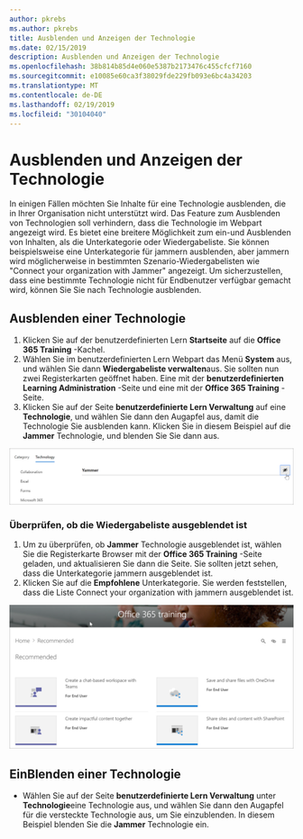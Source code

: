 ```yaml
---
author: pkrebs
ms.author: pkrebs
title: Ausblenden und Anzeigen der Technologie
ms.date: 02/15/2019
description: Ausblenden und Anzeigen der Technologie
ms.openlocfilehash: 38b814b85d4e060e5387b2173476c455cfcf7160
ms.sourcegitcommit: e10085e60ca3f38029fde229fb093e6bc4a34203
ms.translationtype: MT
ms.contentlocale: de-DE
ms.lasthandoff: 02/19/2019
ms.locfileid: "30104040"
---
```

# <a name="hide-and-show-technology"></a>Ausblenden und Anzeigen der Technologie

In einigen Fällen möchten Sie Inhalte für eine Technologie ausblenden, die in Ihrer Organisation nicht unterstützt wird. Das Feature zum Ausblenden von Technologien soll verhindern, dass die Technologie im Webpart angezeigt wird. Es bietet eine breitere Möglichkeit zum ein-und Ausblenden von Inhalten, als die Unterkategorie oder Wiedergabeliste. Sie können beispielsweise eine Unterkategorie für jammern ausblenden, aber jammern wird möglicherweise in bestimmten Szenario-Wiedergabelisten wie "Connect your organization with Jammer" angezeigt. Um sicherzustellen, dass eine bestimmte Technologie nicht für Endbenutzer verfügbar gemacht wird, können Sie Sie nach Technologie ausblenden. 

## <a name="hide-a-technology"></a>Ausblenden einer Technologie

1. Klicken Sie auf der benutzerdefinierten Lern **Startseite** auf die **Office 365 Training** -Kachel.
2. Wählen Sie im benutzerdefinierten Lern Webpart das Menü **System** aus, und wählen Sie dann **Wiedergabeliste verwalten**aus. Sie sollten nun zwei Registerkarten geöffnet haben. Eine mit der **benutzerdefinierten Learning Administration** -Seite und eine mit der **Office 365 Training** -Seite. 
3. Klicken Sie auf der Seite **benutzerdefinierte Lern Verwaltung** auf eine **Technologie**, und wählen Sie dann den Augapfel aus, damit die Technologie Sie ausblenden kann. Klicken Sie in diesem Beispiel auf die **Jammer** Technologie, und blenden Sie Sie dann aus.  

![CG-hidetech. png](media/cg-hidetech.png)

### <a name="verify-the-playlist-is-hidden"></a>Überprüfen, ob die Wiedergabeliste ausgeblendet ist
1. Um zu überprüfen, ob **Jammer** Technologie ausgeblendet ist, wählen Sie die Registerkarte Browser mit der **Office 365 Training** -Seite geladen, und aktualisieren Sie dann die Seite. Sie sollten jetzt sehen, dass die Unterkategorie jammern ausgeblendet ist. 
2. Klicken Sie auf die **Empfohlene** Unterkategorie. Sie werden feststellen, dass die Liste Connect your organization with jammern ausgeblendet ist. 

![CG-hidetechrefresh. png](media/cg-hidetechrefresh.png)

## <a name="unhide-a-technology"></a>EinBlenden einer Technologie

- Wählen Sie auf der Seite **benutzerdefinierte Lern Verwaltung** unter **Technologie**eine Technologie aus, und wählen Sie dann den Augapfel für die versteckte Technologie aus, um Sie einzublenden. In diesem Beispiel blenden Sie die **Jammer** Technologie ein. 